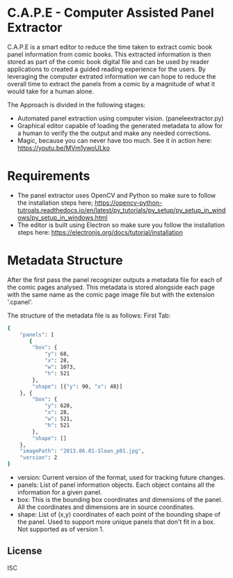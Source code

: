 # C.A.P.E - Computer Assisted Panel Extractor

C.A.P.E is a smart editor to reduce the time taken to extract comic book panel information from comic books. This extracted information is then stored as part of the comic book digital file and can be used by reader applications to created a guided reading experience for the users. By leveraging the computer extrated information we can hope to reduce the overall time to extract the panels from a comic by a magnitude of what it would take for a human alone. 

The Approach is divided in the following stages:
 
  - Automated panel extraction using computer vision. (paneleextractor.py)
  - Graphical editor capable of loading the generated metadata to allow for a human to verify the the output and make any needed corrections. 
  - Magic, because you can never have too much. See it in action here: https://youtu.be/MVm1ywoULko

# Requirements

  - The panel extractor uses OpenCV and Python so make sure to follow the installation steps here; https://opencv-python-tutroals.readthedocs.io/en/latest/py_tutorials/py_setup/py_setup_in_windows/py_setup_in_windows.html
  - The editor is built using Electron so make sure you follow the installation steps here: https://electronjs.org/docs/tutorial/installation

# Metadata Structure
After the first pass the panel recognizer outputs a metadata file for each of the comic pages analysed. This metadata is stored alongside each page with the same name as the comic page image file but with the extension '.cpanel'.

The structure of the metadata file is as follows: 
First Tab:
```sh
{
	"panels": [
	   {
		"box": {
			"y": 68,
			"x": 28,
			"w": 1073,
			"h": 521
		},
		"shape": [{"y": 90, "x": 48}]
	}, {
		"box": {
			"y": 620,
			"x": 28,
			"w": 521,
			"h": 521
		},
		"shape": []
	},
	"imagePath": "2013.06.01-Sloan_p01.jpg",
	"version": 2
}
```
- version: Current version of the format, used for tracking future changes.
- panels: List of panel information objects. Each object contains all the information for a given panel.
- box: This is the bounding box coordinates and dimensions of the panel. All the coordinates and dimensions are in source coordinates. 
- shape: List of (x,y) coordinates of each point of the bounding shape of the panel. Used to support more unique panels that don't fit in a box. Not supported as of version 1.


License
----

ISC
